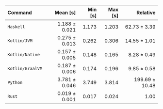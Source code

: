 | Command | Mean [s] | Min [s] | Max [s] | Relative |
|:---|---:|---:|---:|---:|
| `Haskell` | 1.188 ± 0.021 | 1.173 | 1.203 | 62.73 ± 3.39 |
| `Kotlin/JVM` | 0.275 ± 0.013 | 0.262 | 0.306 | 14.55 ± 1.01 |
| `Kotlin/Native` | 0.157 ± 0.005 | 0.148 | 0.165 | 8.28 ± 0.49 |
| `Kotlin/GraalVM` | 0.187 ± 0.006 | 0.174 | 0.196 | 9.85 ± 0.58 |
| `Python` | 3.781 ± 0.046 | 3.749 | 3.814 | 199.69 ± 10.48 |
| `Rust` | 0.019 ± 0.001 | 0.017 | 0.024 | 1.00 |
